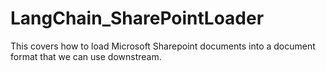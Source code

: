 # LangChain_SharePointLoader
This covers how to load Microsoft Sharepoint documents into a document format that we can use downstream.
